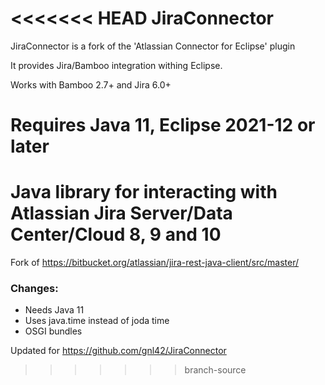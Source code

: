 <<<<<<< HEAD
JiraConnector
========================================

JiraConnector is a fork of the 'Atlassian Connector for Eclipse' plugin

It provides Jira/Bamboo integration withing Eclipse.

Works with Bamboo 2.7+ and Jira 6.0+

Requires Java 11, Eclipse 2021-12 or later
=======
# Java library for interacting with Atlassian Jira Server/Data Center/Cloud 8, 9 and 10


Fork of https://bitbucket.org/atlassian/jira-rest-java-client/src/master/
### Changes:
- Needs Java 11
- Uses java.time instead of joda time
- OSGI bundles

Updated for https://github.com/gnl42/JiraConnector
>>>>>>> branch-source
